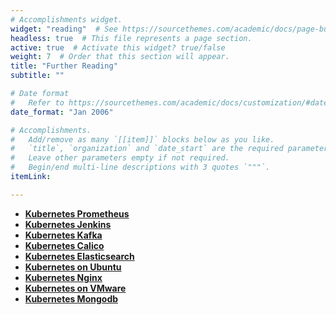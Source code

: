 ```yaml
---
# Accomplishments widget.
widget: "reading"  # See https://sourcethemes.com/academic/docs/page-builder/
headless: true  # This file represents a page section.
active: true  # Activate this widget? true/false
weight: 7  # Order that this section will appear.
title: "Further Reading"
subtitle: ""

# Date format
#   Refer to https://sourcethemes.com/academic/docs/customization/#date-format
date_format: "Jan 2006"

# Accomplishments.
#   Add/remove as many `[[item]]` blocks below as you like.
#   `title`, `organization` and `date_start` are the required parameters.
#   Leave other parameters empty if not required.
#   Begin/end multi-line descriptions with 3 quotes `"""`.
itemLink:

---
```


- **[Kubernetes Prometheus](/display/containers/Kubernetes+Prometheus)**  
- **[Kubernetes Jenkins](/display/containers/Kubernetes+Jenkins)** 
- **[Kubernetes Kafka](/display/containers/Kubernetes+Kafka)**  
- **[Kubernetes Calico](/display/containers/Kubernetes+Calico)** 
- **[Kubernetes Elasticsearch](/display/containers/Kubernetes+Elasticsearch)** 
- **[Kubernetes on Ubuntu](/display/containers/Kubernetes+on+Ubuntu)** 
- **[Kubernetes Nginx](/display/containers/Kubernetes+Nginx)**  
- **[Kubernetes on VMware](/display/containers/Kubernetes+on+VMware)** 
- **[Kubernetes Mongodb](/display/containers/Kubernetes+Mongodb)** 
 

